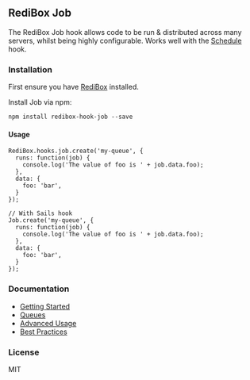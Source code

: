 ## RediBox Job

The RediBox Job hook allows code to be run & distributed across many servers, whilst being highly configurable. Works well with the [Schedule](https://github.com/redibox/schedule) hook.

### Installation

First ensure you have [RediBox](https://github.com/redibox/core) installed.

Install Job via npm: 

`npm install redibox-hook-job --save`

#### Usage

```
RediBox.hooks.job.create('my-queue', {
  runs: function(job) {
    console.log('The value of foo is ' + job.data.foo);
  },
  data: {
    foo: 'bar',
  }
});

// With Sails hook
Job.create('my-queue', {
  runs: function(job) {
    console.log('The value of foo is ' + job.data.foo);
  },
  data: {
    foo: 'bar',
  }
});
```

### Documentation

- [Getting Started](https://github.com/redibox/job/blob/master/docs/getting-started.md)
- [Queues](https://github.com/redibox/job/blob/master/docs/queues.md)
- [Advanced Usage](https://github.com/redibox/job/blob/master/docs/advanced-usage.md)
- [Best Practices](https://github.com/redibox/job/blob/master/docs/best-practices.md)

### License

MIT
